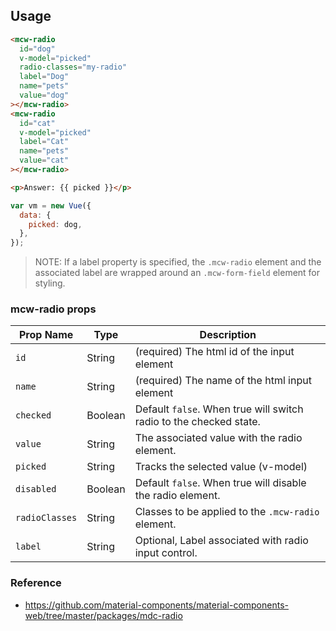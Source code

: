 ## Usage

```html
<mcw-radio
  id="dog"
  v-model="picked"
  radio-classes="my-radio"
  label="Dog"
  name="pets"
  value="dog"
></mcw-radio>
<mcw-radio
  id="cat"
  v-model="picked"
  label="Cat"
  name="pets"
  value="cat"
></mcw-radio>

<p>Answer: {{ picked }}</p>
```

```javascript
var vm = new Vue({
  data: {
    picked: dog,
  },
});
```

> NOTE: If a label property is specified, the `.mcw-radio` element and the associated label are wrapped around an `.mcw-form-field` element for styling.

### mcw-radio props

| Prop Name      | Type    | Description                                                        |
| -------------- | ------- | ------------------------------------------------------------------ |
| `id`           | String  | (required) The html id of the input element                        |
| `name`         | String  | (required) The name of the html input element                      |
| `checked`      | Boolean | Default `false`. When true will switch radio to the checked state. |
| `value`        | String  | The associated value with the radio element.                       |
| `picked`       | String  | Tracks the selected value (v-model)                                |
| `disabled`     | Boolean | Default `false`. When true will disable the radio element.         |
| `radioClasses` | String  | Classes to be applied to the `.mcw-radio` element.                 |
| `label`        | String  | Optional, Label associated with radio input control.               |

### Reference

- <https://github.com/material-components/material-components-web/tree/master/packages/mdc-radio>
